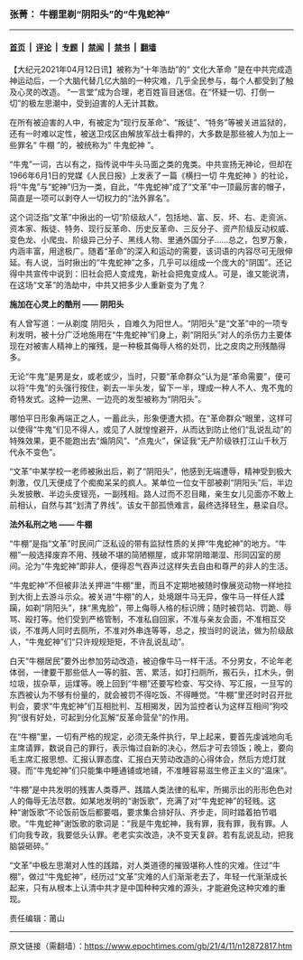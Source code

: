 ### 张菁： 牛棚里剃“阴阳头”的“牛鬼蛇神”

---

#### [首页](../../../..?n12872817) &nbsp;|&nbsp; [评论](../../../../../epoch-comment?n12872817) &nbsp;|&nbsp; [专题](../../../../../epoch-special?n12872817) &nbsp;|&nbsp; [禁闻](../../../../../epoch-news?n12872817) &nbsp;|&nbsp; [禁书](../../../../../books?n12872817) &nbsp;|&nbsp; [翻墙](https://github.com/gfw-breaker/nogfw/blob/master/README.md?n12872817)


<div class="post_content" id="artbody" itemprop="articleBody">
 <!-- article content begin -->
 <p>
  【大纪元2021年04月12日讯】被称为“十年浩劫”的“
  <ok href="https://www.epochtimes.com/gb/tag/%E6%96%87%E5%8C%96%E5%A4%A7%E9%9D%A9%E5%91%BD.html">
   文化大革命
  </ok>
  ”是在中共完成造神运动后，一个大脑代替几亿大脑的一种灾难，几乎全民参与，每个人都受到了触及心灵的改造。 “一言堂”成为合理，老百姓盲目迷信。在“怀疑一切、打倒一切”的极左思潮中，受到迫害的人无计其数。
 </p>
 <p>
  在所有被迫害的人中，有被定为“现行反革命”、“叛徒”、“特务”等被关进监狱的，还有一时难以定性，被送卫戍区由解放军战士看押的，大多数是那些被人为加上一些罪名“
  <ok href="https://www.epochtimes.com/gb/tag/%E7%89%9B%E6%A3%9A.html">
   牛棚
  </ok>
  ”的，被统称为“
  <ok href="https://www.epochtimes.com/gb/tag/%E7%89%9B%E9%AC%BC%E8%9B%87%E7%A5%9E.html">
   牛鬼蛇神
  </ok>
  ”。
 </p>
 <p>
  “牛鬼”一词，古以有之，指传说中牛头马面之类的鬼类。中共宣扬无神论，但却在1966年6月1日的党媒《人民日报》上发表了一篇《横扫一切
  <ok href="https://www.epochtimes.com/gb/tag/%E7%89%9B%E9%AC%BC%E8%9B%87%E7%A5%9E.html">
   牛鬼蛇神
  </ok>
  》的社论，将“牛鬼”与“蛇神”归为一类，自此，“牛鬼蛇神”成了“文革”中一顶最厉害的帽子，简直是一项可以剥夺人一切权力的“法外罪名”。
 </p>
 <p>
  这个词泛指“文革”中揪出的一切“阶级敌人”，包括地、富、反、坏、右、走资派、资本家、叛徒、特务、现行反革命、历史反革命、三反分子、资产阶级反动权威、变色龙、小爬虫、阶级异己分子、黑线人物、里通外国分子……总之，包罗万象，内涵丰富，用途极广。随着“革命”的深入和运动的需要，该词语的内容尽可无限伸延。有人说，当时揪出的“牛鬼蛇神”之多，几乎可以组成一个庞大的“阴国”。还记得中共宣传中说到：旧社会把人变成鬼，新社会把鬼变成人。可是，谁又能说清，在这场“文革”的浩劫中，中共又把多少人重新变为了鬼？
 </p>
 <p>
  <strong>
   施加在心灵上的酷刑
  </strong>
  <strong>
   ——
  </strong>
  <strong>
   <ok href="https://www.epochtimes.com/gb/tag/%E9%98%B4%E9%98%B3%E5%A4%B4.html">
    阴阳头
   </ok>
  </strong>
 </p>
 <p>
  有人曾写道：一从剃度
  <ok href="https://www.epochtimes.com/gb/tag/%E9%98%B4%E9%98%B3%E5%A4%B4.html">
   阴阳头
  </ok>
  ，自难久为阳世人。“阴阳头”是“文革”中的一项专利发明，被十分广泛地施用在“牛鬼蛇神”们身上，剃“阴阳头”对人的杀伤力主要体现在对被害人精神上的摧残，是一种极其侮辱人格的处罚，比之皮肉之刑残酷得多。
 </p>
 <p>
  无论“牛鬼”是男是女，或老或少，当时，只要“革命群众”认为是“革命需要”，便可以将“牛鬼”的头强行按住，剃去一半头发，留下一半，理成一种人不人、鬼不鬼的奇特发式。这种一边黑、一边亮的发型被称为“阴阳头”。
 </p>
 <p>
  哪怕平日形象再端正之人，一蓄此头，形象便遭大损。在“革命群众“眼里，这样可以使得“牛鬼”们见不得人，或见了人就惶惶避开，从而达到防止他们“乱说乱动”的特殊效果，更不能跑出去“煽阴风”、“点鬼火”，保证我“无产阶级铁打江山千秋万代永不变色”。
 </p>
 <p>
  “文革”中某学校一老师被揪出后，剃了“阴阳头”，他感到无端遭辱，精神受到极大刺激，仅几天便成了个痴痴呆呆的疯人。某单位一位女干部被剃“阴阳头”后，半边头发披散、半边头皮锃亮，一副残相。路人过而不忍目睹，亲生女儿见面亦不敢上前相认，自然与其“划清了界线”。该女干部孤愤难言，最终选择轻生，悬梁自尽。
 </p>
 <p>
  <strong>
   法外私刑之地
  </strong>
  <strong>
   ——
  </strong>
  <strong>
   <ok href="https://www.epochtimes.com/gb/tag/%E7%89%9B%E6%A3%9A.html">
    牛棚
   </ok>
  </strong>
 </p>
 <p>
  “牛棚”是指“文革”时民间广泛私设的带有监狱性质的关押“牛鬼蛇神”的地方。“牛棚”一般选择废弃不用、残破不堪的简陋棚屋，或非常阴暗潮湿、形同囚室的房间。沦为“牛鬼蛇神”即非人，便得忍气吞声过这样失去自由和尊严的非人的生活。
 </p>
 <p>
  “牛鬼蛇神”不但被非法关押进“牛棚”里，而且不定期地被随时像展览动物一样地拉到大街上去游斗示众。被关进“牛棚”的人，处境跟牛马无异，像牛马一样任人蹂躏，如剃“阴阳头”，抹“黑鬼脸”，带上侮辱人格的标识牌；随时被罚站、罚跪、辱骂、殴打等。他们受到严格管制，不准私自回家，不准与亲友会面，不准相互交谈，不准两人同时去厕所，不准对外串连等等，总之，按当时的说法，做为阶级敌人，“牛鬼蛇神”们“只许规规矩矩，不许乱说乱动”。
 </p>
 <p>
  白天“牛棚居民”要外出参加劳动改造，被迫像牛马一样干活。不分男女，不论年老体弱，一律要干那些低人一等的脏、苦、累活，如打扫厕所，搬石头，扛木头，倒垃圾，拔杂草，运煤等。晚上回到“牛棚”还要写检查、写交待、写汇报，一旦写的东西被认为不够有份量的，就会被罚不得吃饭、不得睡觉。“牛棚”里还时时召开批判会，要求“牛鬼蛇神”们互相批判、互相揭发，因为监控者认为这样互相间“狗咬狗”很有好处，可起到分化瓦解“反革命营垒”的作用。
 </p>
 <p>
  在“牛棚”里，一切有严格的规定，必须无条件执行，早上起来，要首先虔诚地向毛主席请罪，数说自己的罪行，表示悔过自新的决心，然后才可去领饭；晚上，要向毛主席汇报思想、汇报认罪态度、汇报白天劳动改造的心得体会，然后方熄灯就寝。而“牛鬼蛇神”们只能集中睡通铺或地铺，不准睡容易滋生修正主义的“温床”。
 </p>
 <p>
  “牛棚”是中共发明的残害人类尊严、践踏人类法律的私牢，所揭示出的形形色色对人的侮辱无法尽数。如某地发明的“谢饭歌”，充满了对“牛鬼蛇神”的轻贱。这种“谢饭歌”不论饭前饭后都要唱，要求集合排好队、齐步走，同时踏着拍节唱歌。“牛鬼蛇神”谢饭歌的歌词是：“我是牛鬼蛇神，我有罪，我有罪，我有罪。人们向我专政，我要低头认罪。老老实实改造，决不变天复辟。若有乱说乱动，把我脑袋砸碎。”
 </p>
 <p>
  “文革”中极左思潮对人性的践踏，对人类道德的摧毁堪称人性的灾难。住过“牛棚”，做过“牛鬼蛇神”，经历过“文革”灾难的人们渐渐老去了，年轻一代渐渐成长起来，只有从根本上认清中共才是中国种种灾难的源头，才能避免这种灾难的重现。
 </p>
 <p>
  责任编辑：莆山
 </p>
 <!-- article content end -->
 <div id="below_article_ad">
 </div>
</div>


---

原文链接（需翻墙）：https://www.epochtimes.com/gb/21/4/11/n12872817.htm